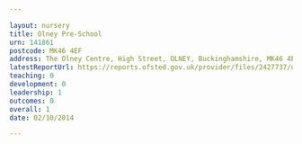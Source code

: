 ```yaml
---

layout: nursery
title: Olney Pre-School
urn: 141861
postcode: MK46 4EF
address: The Olney Centre, High Street, OLNEY, Buckinghamshire, MK46 4EF
latestReportUrl: https://reports.ofsted.gov.uk/provider/files/2427737/urn/141861.pdf
teaching: 0
development: 0
leadership: 1
outcomes: 0
overall: 1
date: 02/10/2014

---
```

